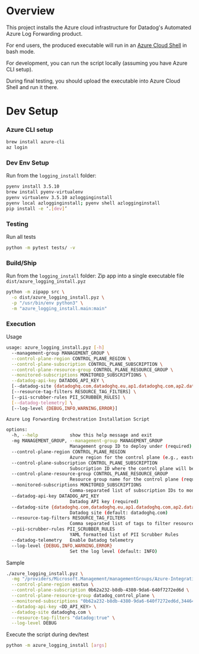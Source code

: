 # Overview
This project installs the Azure cloud infrastructure for Datadog's Automated Azure Log Forwarding product. 

For end users, the produced executable will run in an [Azure Cloud Shell](https://learn.microsoft.com/en-us/azure/cloud-shell/get-started/classic?tabs=azurecli) in bash mode. 

For development, you can run the script locally (assuming you have Azure CLI setup). 

During final testing, you should upload the executable into Azure Cloud Shell and run it there. 

# Dev Setup
### Azure CLI setup
```bash
brew install azure-cli
az login
```

### Dev Env Setup 
Run from the `logging_install` folder:
```bash
pyenv install 3.5.10
brew install pyenv-virtualenv
pyenv virtualenv 3.5.10 azlogginginstall
pyenv local azlogginginstall; pyenv shell azlogginginstall
pip install -e ‘.[dev]’
```

### Testing
Run all tests
```bash
python -m pytest tests/ -v
```

### Build/Ship
Run from the `logging_install` folder:
Zip app into a single executable file `dist/azure_logging_install.pyz`

```bash
python -m zipapp src \
  -o dist/azure_logging_install.pyz \
  -p "/usr/bin/env python3" \
  -m "azure_logging_install.main:main"
```

### Execution
Usage
```bash
usage: azure_logging_install.pyz [-h]
  --management-group MANAGEMENT_GROUP \
  --control-plane-region CONTROL_PLANE_REGION \
  --control-plane-subscription CONTROL_PLANE_SUBSCRIPTION \
  --control-plane-resource-group CONTROL_PLANE_RESOURCE_GROUP \
  --monitored-subscriptions MONITORED_SUBSCRIPTIONS \
  --datadog-api-key DATADOG_API_KEY \
  [--datadog-site {datadoghq.com,datadoghq.eu,ap1.datadoghq.com,ap2.datadoghq.com,us3.datadoghq.com,us5.datadoghq.com,ddog-gov.com}] \
  [--resource-tag-filters RESOURCE_TAG_FILTERS] \
  [--pii-scrubber-rules PII_SCRUBBER_RULES] \
  [--datadog-telemetry] \
  [--log-level {DEBUG,INFO,WARNING,ERROR}]

Azure Log Forwarding Orchestration Installation Script

options:
  -h, --help            show this help message and exit
  -mg MANAGEMENT_GROUP, --management-group MANAGEMENT_GROUP
                        Management group ID to deploy under (required)
  --control-plane-region CONTROL_PLANE_REGION
                        Azure region for the control plane (e.g., eastus, westus2) (required)
  --control-plane-subscription CONTROL_PLANE_SUBSCRIPTION
                        Subscription ID where the control plane will be deployed (required)
  --control-plane-resource-group CONTROL_PLANE_RESOURCE_GROUP
                        Resource group name for the control plane (required)
  --monitored-subscriptions MONITORED_SUBSCRIPTIONS
                        Comma-separated list of subscription IDs to monitor for log forwarding (required)
  --datadog-api-key DATADOG_API_KEY
                        Datadog API key (required)
  --datadog-site {datadoghq.com,datadoghq.eu,ap1.datadoghq.com,ap2.datadoghq.com,us3.datadoghq.com,us5.datadoghq.com,ddog-gov.com}
                        Datadog site (default: datadoghq.com)
  --resource-tag-filters RESOURCE_TAG_FILTERS
                        Comma separated list of tags to filter resources by
  --pii-scrubber-rules PII_SCRUBBER_RULES
                        YAML formatted list of PII Scrubber Rules
  --datadog-telemetry   Enable Datadog telemetry
  --log-level {DEBUG,INFO,WARNING,ERROR}
                        Set the log level (default: INFO)
```

Sample
```bash
./azure_logging_install.pyz \
  -mg "/providers/Microsoft.Management/managementGroups/Azure-Integrations-Mg" \
  --control-plane-region eastus \
  --control-plane-subscription 0b62a232-b8db-4380-9da6-640f7272ed6d \
  --control-plane-resource-group datadog_control_plane \
  --monitored-subscriptions "0b62a232-b8db-4380-9da6-640f7272ed6d,34464906-34fe-401e-a420-79bd0ce2a1da" \
  --datadog-api-key <DD_API_KEY> \
  --datadog-site datadoghq.com \
  --resource-tag-filters "datadog:true" \
  --log-level DEBUG
```


Execute the script during dev/test
```bash
python -m azure_logging_install [args] 
```